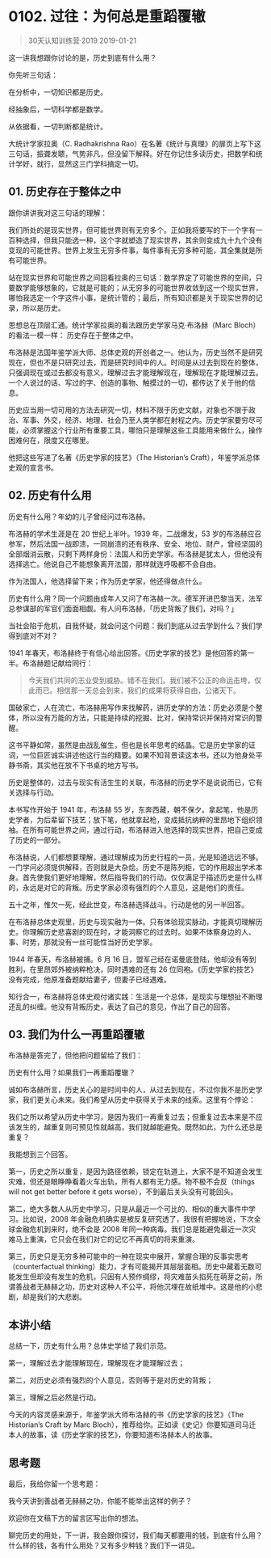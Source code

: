 # 0102. 过往：为何总是重蹈覆辙
> 30天认知训练营·2019
2019-01-21

这一讲我想跟你讨论的是，历史到底有什么用？

你先听三句话：

在分析中，一切知识都是历史。

经抽象后，一切科学都是数学。

从依据看，一切判断都是统计。

大统计学家拉奥（C. Radhakrishna Rao）在名著《统计与真理》的扉页上写下这三句话，振聋发聩，气势非凡，但没留下解释。好在你记住多读历史，把数学和统计学好，就行，显然这三门学科搞定一切。

## 01. 历史存在于整体之中

跟你讲讲我对这三句话的理解：

我们所处的是现实世界，但可能世界则有无穷多个。正如我将要写的下一个字有一百种选择，但我只能选一种，这个字就塑造了现实世界，其余则变成九十九个没有变现的可能世界。世界上发生无穷多件事，每件事有无穷多种可能，其全集就是所有可能世界。

站在现实世界和可能世界之间回看拉奥的三句话：数学界定了可能世界的空间，只要数学能够想象的，它就是可能的；从无穷多的可能世界收敛到这一个现实世界，哪怕我选定一个字这件小事，是统计管的；最后，所有知识都是关于现实世界的记录，所以是历史。

思想总在顶层汇通。统计学家拉奥的看法跟历史学家马克·布洛赫（Marc Bloch）的看法一模一样： 历史存在于整体之中。

布洛赫是法国年鉴学派大师、总体史观的开创者之一。他认为，历史当然不是研究现在，但也不是只研究过去，而是研究时间中的人。时间是从过去到现在的整体，只强调现在或过去都没有意义，理解过去才能理解现在，理解现在才能理解过去。一个人说过的话、写过的字、创造的事物、触摸过的一切，都传达了关于他的信息。

历史应当用一切可用的方法去研究一切，材料不限于历史文献，对象也不限于政治、军事、外交，经济、地理、社会乃至人类学都在射程之内。历史学家要穷尽可能，必须掌握这个行业所有重要工具，哪怕只是理解这些工具能用来做什么，操作困难何在，限度又在哪里。

他把这些写进了名著《历史学家的技艺》（The Historian’s Craft），年鉴学派总体史观的宣言书。

## 02. 历史有什么用

历史有什么用？年幼的儿子曾经问过布洛赫。

布洛赫的学术生涯是在 20 世纪上半叶。1939 年，二战爆发，53 岁的布洛赫应召参军，然后法国一战即溃，一同崩溃的还有秩序、安全、地位、财产，曾经坚固的全部烟消云散，只剩下两样身份：法国人和历史学家。布洛赫是犹太人，但他没有选择逃亡。他说自己不能想象离开法国，那样就连呼吸都不会自由。

作为法国人，他选择留下来；作为历史学家，他还得做点什么。

历史有什么用？同一个问题由成年人又问了布洛赫一次。德军开进巴黎当天，法军总参谋部的军官们面面相觑。有人问布洛赫，「历史背叛了我们，对吗？」

当社会陷于危机，自我怀疑，就会问这个问题：我们到底从过去学到什么？我们学得到底对不对？

1941 年春天，布洛赫终于有信心给出回答。《历史学家的技艺》是他回答的第一半。布洛赫题记献给同行：

> 今天我们共同的志业受到威胁。错不在我们。我们被不公正的命运击垮，仅此而已。相信那一天总会到来，我们的成果将获得自由，公诸天下。

国破家亡，人在流亡，布洛赫用写作来找解药，讲历史学的方法：历史必须是个整体，所以没有万能的方法，只能是持续的挖掘、比对，保持常识并保持对常识的警醒。

这书平静如常，虽然是由战乱催生，但也是长年思考的结晶。它是历史学家的证词，一位巨匠诚实讲述他这行当的精要。如果不知背景读这本书，还以为他身处平静书斋，其实他在放不下书桌的地方写书。

历史是整体的，过去与现实有活生生的关联，布洛赫的历史学不是说说而已，它有关选择与行动。

本书写作开始于 1941 年，布洛赫 55 岁，东奔西藏，朝不保夕。拿起笔，他是历史学者，为后辈留下技艺；放下笔，他就拿起枪，变成抵抗纳粹的里昂地下组织领袖。在所有可能世界之间，通过行动，布洛赫进入他选择的现实世界，把自己变成了历史的一部分。

布洛赫说，人们都想要理解，通过理解成为历史行程的一员，光是知道远远不够。一门学问必须提供解释，否则就是大杂烩。历史不是陈列柜，它的作用超出学术本身。首先使我们更好地理解，然后指导我们的行动。仅仅满足于描述历史是什么样的，永远是对它的背叛。历史学家必须有强烈的个人意见，这是他们的责任。

五十之年，惟欠一死，经此世变，布洛赫选择战斗。行动是他的另一半回答。

在布洛赫总体史观里，历史与现实融为一体。只有体验现实脉动，才能真切理解历史。你理解历史悲喜剧的现在时，才能洞察它的过去时。如果不体察身边的人、事、时势，那就没有一丝可能性当好历史学家。

1944 年春天，布洛赫被捕。6 月 16 日，盟军己经在诺曼底登陆，他却没有等到胜利，在里昂郊外被纳粹枪决，同时遇难的还有 26 位同袍。《历史学家的技艺》没有完成，他原准备题献给妻子，但妻子已经遇难。

知行合一，布洛赫将总体史观付诸实践：生活是一个总体，是现实与理想扯不断理还乱的纠缠。他没有背叛历史，表达了自己的意见，作出了自己的回答。

## 03. 我们为什么一再重蹈覆辙

布洛赫是答完了，但他把问题留给了我们：

历史有什么用？如果我们一再重蹈覆辙？

诚如布洛赫所言，历史关心的是时间中的人，从过去到现在，不过你我不是历史学家，我们更关心未来。我们希望从历史中获得关于未来的线索。这里有个悖论：

我们之所以希望从历史中学习，是因为我们一再重复过去；但重复过去本来是不应该发生的，越重复则可预见性就越高，我们就越能避免。既然如此，为什么还总是重复？

我能想到三个回答。

第一，历史之所以重复，是因为路径依赖，锁定在轨道上，大家不是不知道会发生灾难，但还是眼睁睁看着火车出轨，所有人都有无力感。物不极不会反（things will not get better before it gets worse），不到最后关头没有可能回头。

第二，绝大多数人从历史中学习，只是从最近一个可比的、相似的重大事件中学习。比如说，2008 年金融危机确实是被反复研究透了，我很有把握地说，下次全球金融危机到来时，绝不会是 2008 年同一种病毒。我们总是能避免最近一次灾难马上重演，它只会在我们对它的记忆不再真切的将来重演。

第三，历史只是无穷多种可能中的一种在现实中展开，掌握合理的反事实思考（counterfactual thinking）能力，才有可能揭开其层层面相。历史中藏着无数可能发生但却没有发生的危机，只因有人预作绸缪，将灾难苗头掐死在萌芽之前，所谓善战者无赫赫之功，历史对这种人不公平，将他沉埋在故纸堆中。这是他的小悲剧，却是我们的大悲剧。

## 本讲小结

总结一下，历史有什么用？总体史学给了我们示范。

第一，理解过去才能理解现在，理解现在才能理解过去；

第二，对历史必须有强烈的个人意见，否则等于是对历史的背叛；

第三，理解之后必然是行动。

今天的内容灵感来源于，年鉴学派大师布洛赫的书《历史学家的技艺》（The Historian’s Craft by Marc Bloch），推荐给你。正如读《史记》你要知道司马迁本人的故事，读《历史学家的技艺》，你要知道布洛赫本人的故事。

## 思考题

最后，我给你留一个思考题：

我今天讲到善战者无赫赫之功，你能不能举出这样的例子？

欢迎你在文稿下方的留言区写出你的想法。

聊完历史的用处，下一讲，我会跟你探讨，我们每天都要用的钱，到底有什么用？什么样的钱，各有什么用处？又有多少种钱？我们下一讲见。

